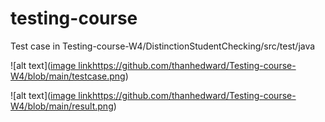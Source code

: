 # testing-course
Test case in Testing-course-W4/DistinctionStudentChecking/src/test/java

![alt text]([image link](https://github.com/thanhedward/Testing-course-W4/blob/main/testcase.png)https://github.com/thanhedward/Testing-course-W4/blob/main/testcase.png)

![alt text]([image link](https://github.com/thanhedward/Testing-course-W4/blob/main/result.png)https://github.com/thanhedward/Testing-course-W4/blob/main/result.png)
